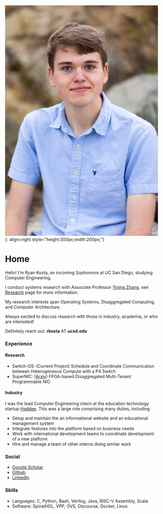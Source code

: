 ![portrait](me.jpeg){: align=right style="height:300px;width:200px;"}
# Home 
Hello! I'm Ryan Kosta, an incoming Sophomore at UC San Diego, studying Computer Engineering.

I conduct systems research with Associate Professor [Yiying Zhang](https://cseweb.ucsd.edu/~yiying/), see [Research](research/research/) page for more information.

My research interests span Operating Systems, Disaggregated Computing, and Computer Architecture.

Always excited to discuss research with those in industry, academia, or who are interested!

Definitely reach out: **rkosta** AT **ucsd.edu**


### Experience
#### Research
- Switch-OS: (Current Project) Schedule and Coordinate Communication between Heterogeneous Compute with a P4 Switch
- SuperNIC: ([Arxiv](https://arxiv.org/abs/2109.07744))
FPGA-based Disaggregated Multi-Tenant Programmable NIC

#### Industry 
I was the lead Computer Engineering intern at the education technology startup [Haddee](https://haddee.com). This was a large role comprising many duties, including

- Setup and maintain the an informational website and an educational management system 
- Integrate features into the platform based on business needs 
- Work with international development teams to coordinate development of a new platform 
- Hire and manage a team of other interns doing similar work

### Social
- [Google Scholar](https://scholar.google.com/citations?user=RVvydmkAAAA)
- [Github](https://github.com/ryankosta)
- [LinkedIn](https://www.linkedin.com/in/ryankosta/)

### Skills
- Languages: C, Python, Bash, Verilog, Java, RISC-V Assembly, Scala
- Software: SpinalHDL, VPP, OVS, Discourse, Docker, Linux 

